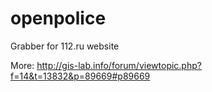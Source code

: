 openpolice
==========

Grabber for 112.ru website

More: http://gis-lab.info/forum/viewtopic.php?f=14&t=13832&p=89669#p89669
